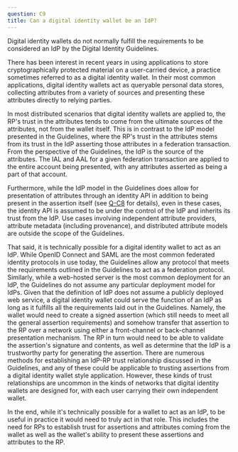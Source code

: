 ```yaml
---
question: C9
title: Can a digital identity wallet be an IdP?
---
```


Digital identity wallets do not normally fulfill the requirements to be considered an IdP by the Digital Identity Guidelines.

There has been interest in recent years in using applications to store cryptographically protected material on a user-carried device, a practice sometimes referred to as a digital identity wallet.  In their most common applications, digital identity wallets act as queryable personal data stores, collecting attributes from a variety of sources and presenting these attributes directly to relying parties.

In most distributed scenarios that digital identity wallets are applied to, the RP's trust in the attributes tends to come from the ultimate sources of the attributes, not from the wallet itself. This is in contrast to the IdP model presented in the Guidelines, where the RP's trust in the attributes stems from its trust in the IdP asserting those attributes in a federation transaction. From the perspective of the Guidelines, the IdP is the source of the attributes. The IAL and AAL for a given federation transaction are applied to the entire account being presented, with any attributes asserted as being a part of that account.

Furthermore, while the IdP model in the Guidelines does allow for presentation of attributes through an identity API in addition to being present in the assertion itself (see [Q-C8](#q-c8) for details), even in these cases, the identity API is assumed to be under the control of the IdP and inherits its trust from the IdP. Use cases involving independent attribute providers, attribute metadata (including provenance), and distributed attribute models are outside the scope of the Guidelines.

That said, it is technically possible for a digital identity wallet to act as an IdP. While OpenID Connect and SAML are the most common federated identity protocols in use today, the Guidelines allow any protocol that meets the requirements outlined in the Guidelines to act as a federation protocol. Similarly, while a web-hosted server is the most common deployment for an IdP, the Guidelines do not assume any particular deployment model for IdPs. Given that the definition of IdP does not assume a publicly deployed web service, a digital identity wallet could serve the function of an IdP as long as it fulfills all the requirements laid out in the Guidelines. Namely, the wallet would need to create a signed assertion (which still needs to meet all the general assertion requirements) and somehow transfer that assertion to the RP over a network using either a front-channel or back-channel presentation mechanism. The RP in turn would need to be able to validate the assertion's signature and contents, as well as determine that the IdP is a trustworthy party for generating the assertion. There are numerous methods for establishing an IdP-RP trust relationship discussed in the Guidelines, and any of these could be applicable to trusting assertions from a digital identity wallet style application. However, these kinds of trust relationships are uncommon in the kinds of networks that digital identity wallets are designed for, with each user carrying their own independent wallet.

In the end, while it's technically possible for a wallet to act as an IdP, to be useful in practice it would need to truly act in that role. This includes the need for RPs to establish trust for assertions and attributes coming from the wallet as well as the wallet's ability to present these assertions and attributes to the RP.
